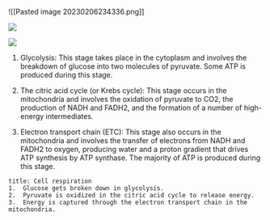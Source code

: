 
![[Pasted image 20230206234336.png]]

![](https://i.imgur.com/14ltukJ.png)

![](https://i.imgur.com/6dgCK9d.png)
1.  Glycolysis: This stage takes place in the cytoplasm and involves the breakdown of glucose into two molecules of pyruvate. Some ATP is produced during this stage.
    
2.  The citric acid cycle (or Krebs cycle): This stage occurs in the mitochondria and involves the oxidation of pyruvate to CO2, the production of NADH and FADH2, and the formation of a number of high-energy intermediates.
    
3.  Electron transport chain (ETC): This stage also occurs in the mitochondria and involves the transfer of electrons from NADH and FADH2 to oxygen, producing water and a proton gradient that drives ATP synthesis by ATP synthase. The majority of ATP is produced during this stage.

```ad-note
title: Cell respiration
1.  Glucose gets broken down in glycolysis.
2.  Pyruvate is oxidized in the citric acid cycle to release energy.
3.  Energy is captured through the electron transport chain in the mitochondria.
```
